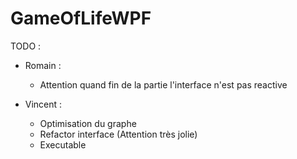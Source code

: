# GameOfLifeWPF

TODO :
* Romain :
    * Attention quand fin de la partie l'interface n'est pas reactive

* Vincent :
    * Optimisation du graphe
    * Refactor interface (Attention très jolie)
    * Executable